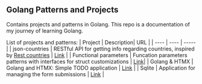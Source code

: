 ## Golang Patterns and Projects

Contains projects and patterns in Golang. This repo is a documentation of my journey of learning Golang.

List of projects and patterns:
| Project | Description| URL |
| ---- | ---- | ----- |
| json-countries | RESTful API for getting info regarding countries, inspired by [Rest countries](https://restcountries.com/) | [Link](https://github.com/rakesh-gupta29/golang-projects/tree/json-countries/json-countries) |
| Functional parameters | Funcation parameters patterns with interfaces for struct customizations | [Link](https://github.com/rakesh-gupta29/golang-projects/tree/main/functional-params)|
| Golang & HTMX | Golang and HTMX: Simple TODO application | [Link](https://github.com/rakesh-gupta29/golang-projects/tree/main/go-htmx) |
| Sqlite | Application for managing the form submissions | [Link](https://github.com/rakesh-gupta29/golang-projects/tree/main/go-sqlite) |
